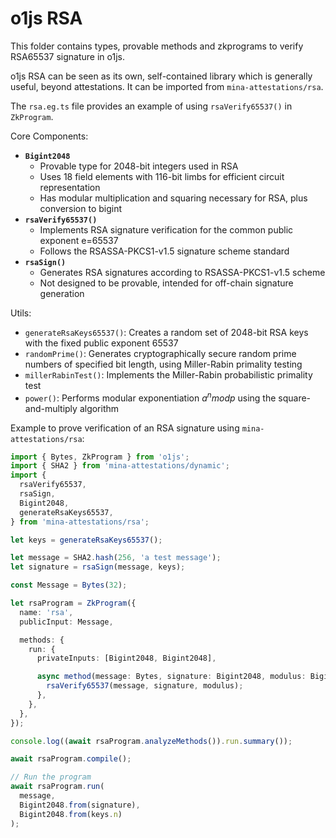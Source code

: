 # o1js RSA

This folder contains types, provable methods and zkprograms to verify RSA65537 signature in o1js.

o1js RSA can be seen as its own, self-contained library which is generally useful, beyond attestations. It can be imported from `mina-attestations/rsa`.

The `rsa.eg.ts` file provides an example of using `rsaVerify65537()` in `ZkProgram`.

Core Components:

- **`Bigint2048`**
  - Provable type for 2048-bit integers used in RSA
  - Uses 18 field elements with 116-bit limbs for efficient circuit representation
  - Has modular multiplication and squaring necessary for RSA, plus conversion to bigint
- **`rsaVerify65537()`**
  - Implements RSA signature verification for the common public exponent e=65537
  - Follows the RSASSA-PKCS1-v1.5 signature scheme standard
- **`rsaSign()`**
  - Generates RSA signatures according to RSASSA-PKCS1-v1.5 scheme
  - Not designed to be provable, intended for off-chain signature generation

Utils:

- `generateRsaKeys65537()`: Creates a random set of 2048-bit RSA keys with the fixed public exponent 65537
- `randomPrime()`: Generates cryptographically secure random prime numbers of specified bit length, using Miller-Rabin primality testing
- `millerRabinTest()`: Implements the Miller-Rabin probabilistic primality test
- `power()`: Performs modular exponentiation $a^n mod p$ using the square-and-multiply algorithm

Example to prove verification of an RSA signature using `mina-attestations/rsa`:

```ts
import { Bytes, ZkProgram } from 'o1js';
import { SHA2 } from 'mina-attestations/dynamic';
import {
  rsaVerify65537,
  rsaSign,
  Bigint2048,
  generateRsaKeys65537,
} from 'mina-attestations/rsa';

let keys = generateRsaKeys65537();

let message = SHA2.hash(256, 'a test message');
let signature = rsaSign(message, keys);

const Message = Bytes(32);

let rsaProgram = ZkProgram({
  name: 'rsa',
  publicInput: Message,

  methods: {
    run: {
      privateInputs: [Bigint2048, Bigint2048],

      async method(message: Bytes, signature: Bigint2048, modulus: Bigint2048) {
        rsaVerify65537(message, signature, modulus);
      },
    },
  },
});

console.log((await rsaProgram.analyzeMethods()).run.summary());

await rsaProgram.compile();

// Run the program
await rsaProgram.run(
  message,
  Bigint2048.from(signature),
  Bigint2048.from(keys.n)
);
```
